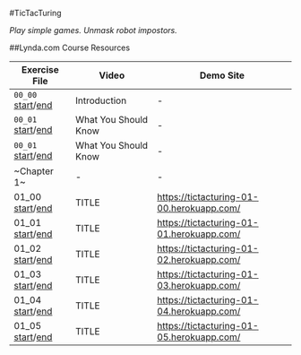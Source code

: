 #TicTacTuring

_Play simple games. Unmask robot impostors._

##Lynda.com Course Resources

| Exercise File | Video | Demo Site |
| ------------- | ----- | --------- |
| `00_00` [start](../../tree/00_00_start)/[end](../../tree/00_00_end) | Introduction | - |
| `00_01` [start](../../tree/00_01_start)/[end](../../tree/00_01_end) | What You Should Know | - |
| `00_01` [start](../../tree/00_01_start)/[end](../../tree/00_01_end) | What You Should Know | - |
| ~Chapter 1~ | - | - |
| 01_00 [start](../../tree/01_00_start)/[end](../../tree/01_00_end) | TITLE | https://tictacturing-01-00.herokuapp.com/ |
| 01_01 [start](../../tree/01_01_start)/[end](../../tree/01_01_end) | TITLE | https://tictacturing-01-01.herokuapp.com/ |
| 01_02 [start](../../tree/01_02_start)/[end](../../tree/01_02_end) | TITLE | https://tictacturing-01-02.herokuapp.com/ |
| 01_03 [start](../../tree/01_03_start)/[end](../../tree/01_03_end) | TITLE | https://tictacturing-01-03.herokuapp.com/ |
| 01_04 [start](../../tree/01_04_start)/[end](../../tree/01_04_end) | TITLE | https://tictacturing-01-04.herokuapp.com/ |
| 01_05 [start](../../tree/01_05_start)/[end](../../tree/01_05_end) | TITLE | https://tictacturing-01-05.herokuapp.com/ |
